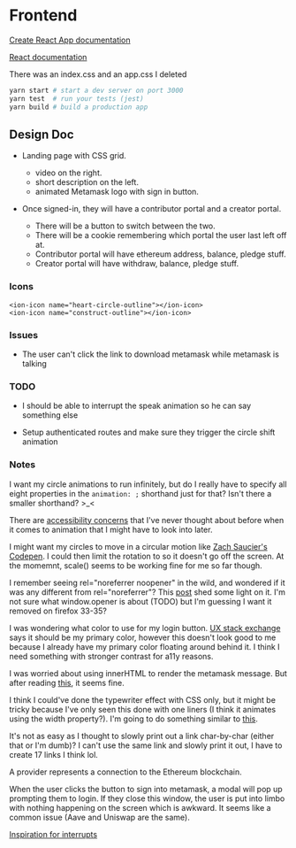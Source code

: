 # Frontend

[Create React App documentation](https://facebook.github.io/create-react-app/docs/getting-started)

[React documentation](https://reactjs.org/)

There was an index.css and an app.css I deleted

```bash
yarn start # start a dev server on port 3000
yarn test  # run your tests (jest)
yarn build # build a production app
```

## Design Doc

- Landing page with CSS grid.
  - video on the right.
  - short description on the left.
  - animated Metamask logo with sign in button.

- Once signed-in, they will have a contributor portal and a creator portal.
  - There will be a button to switch between the two.
  - There will be a cookie remembering which portal the user last left off at.
  - Contributor portal will have ethereum address, balance, pledge stuff.
  - Creator portal will have withdraw, balance, pledge stuff.

### Icons

```tsx
<ion-icon name="heart-circle-outline"></ion-icon>
<ion-icon name="construct-outline"></ion-icon>
```

### Issues

- The user can't click the link to download metamask while metamask is talking

### TODO

- I should be able to interrupt the speak animation so he can say something else

- Setup authenticated routes and make sure they trigger the circle shift animation

### Notes

I want my circle animations to run infinitely, but do I really have to specify all eight properties in the `animation: ;` shorthand just for that? Isn't there a smaller shorthand? >_<

There are [accessibility concerns](https://developer.mozilla.org/en-US/docs/Web/CSS/animation#accessibility_concerns) that I've never thought about before when it comes to animation that I might have to look into later.

I might want my circles to move in a circular motion like [Zach Saucier's Codepen](https://codepen.io/ZachSaucier/pen/rsvgK). I could then limit the rotation to so it doesn't go off the screen. At the momemnt, scale() seems to be working fine for me so far though.

I remember seeing rel="noreferrer noopener" in the wild, and wondered if it was any different from rel="noreferrer"? This [post](https://stackoverflow.com/questions/57628890) shed some light on it. I'm not sure what window.opener is about (TODO) but I'm guessing I want it removed on firefox 33-35?

I was wondering what color to use for my login button. [UX stack exchange](https://ux.stackexchange.com/questions/104224) says it should be my primary color, however this doesn't look good to me because I already have my primary color floating around behind it. I think I need something with stronger contrast for a11y reasons.

I was worried about using innerHTML to render the metamask message. But after reading [this](https://www.reddit.com/r/learnjavascript/comments/9502x5/is_innerhtml_still_considered_bad/), it seems fine.

I think I could've done the typewriter effect with CSS only, but it might be tricky because I've only seen this done with one liners (I think it animates using the width property?). I'm going to do something similar to [this](https://www.w3schools.com/howto/howto_js_typewriter.asp).

It's not as easy as I thought to slowly print out a link char-by-char (either that or I'm dumb)? I can't use the same link and slowly print it out, I have to create 17 links I think lol.

A provider represents a connection to the Ethereum blockchain.

When the user clicks the button to sign into metamask, a modal will pop up prompting them to login. If they close this window, the user is put into limbo with nothing happening on the screen which is awkward. It seems like a common issue (Aave and Uniswap are the same).

[Inspiration for interrupts](https://stackoverflow.com/questions/63438095/js-interrupt-async-execution)
